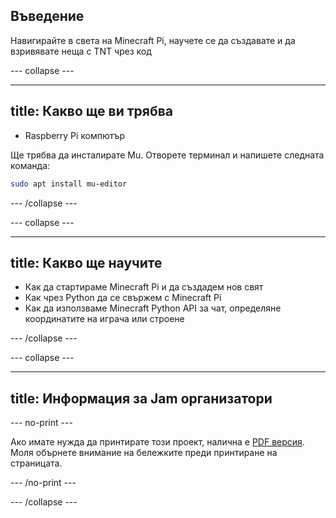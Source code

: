 ## Въведение

Навигирайте в света на Minecraft Pi, научете се да създавате и да взривявате неща с TNT чрез код

\--- collapse \---

* * *

## title: Какво ще ви трябва

- Raspberry Pi компютър

Ще трябва да инсталирате Mu. Отворете терминал и напишете следната команда:

```bash
sudo apt install mu-editor
```

\--- /collapse \---

\--- collapse \---

* * *

## title: Какво ще научите

- Как да стартираме Minecraft Pi и да създадем нов свят
- Как чрез Python да се свържем с Minecraft Pi
- Как да използваме Minecraft Python API за чат, определяне координатите на играча или строене

\--- /collapse \---

\--- collapse \---

* * *

## title: Информация за Jam организатори

\--- no-print \---

Ако имате нужда да принтирате този проект, налична е [PDF версия](https://github.com/raspberrypilearning/jam-worksheets/raw/master/pdf/Minecraft-TNT.pdf). Моля обърнете внимание на бележките преди принтиране на страницата.

\--- /no-print \---

\--- /collapse \---